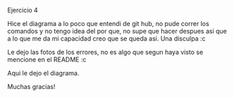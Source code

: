 Ejercicio 4

Hice el diagrama a lo poco que entendi de git hub, no pude correr los comandos y no tengo idea del por que, no supe que hacer despues asi que a lo que me da mi capacidad creo que se queda asi.
Una disculpa :c

Le dejo las fotos de los errores, no es algo que segun haya visto se mencione en el README :c

Aqui le dejo el diagrama. 

Muchas gracias!


